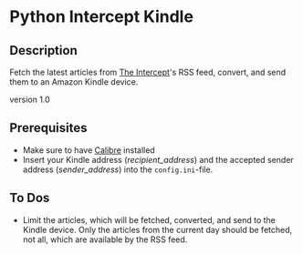 # Python Intercept Kindle #
## Description ##
Fetch the latest articles from [The Intercept](https://theintercept.com)'s RSS
feed, convert, and send them to an Amazon Kindle device.

version 1.0

## Prerequisites ##
* Make sure to have [Calibre](https://calibre-ebook.com/) installed
* Insert your Kindle address (*recipient_address*) and the accepted sender address
(*sender_address*) into the `config.ini`-file.

## To Dos ##
* Limit the articles, which will be fetched, converted, and send to the Kindle device.
Only the articles from the current day should be fetched, not all, which are available
by the RSS feed.